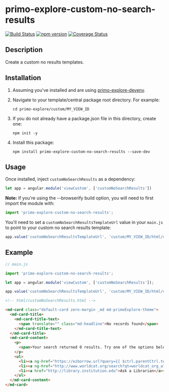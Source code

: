 # primo-explore-custom-no-search-results

[![Build Status](https://travis-ci.org/NYULibraries/primo-explore-custom-no-search-results.svg?branch=master)](https://travis-ci.org/NYULibraries/primo-explore-custom-no-search-results)
[![npm version](https://img.shields.io/npm/v/primo-explore-custom-no-search-results.svg)](https://www.npmjs.com/package/primo-explore-custom-no-search-results)
[![Coverage Status](https://coveralls.io/repos/github/NYULibraries/primo-explore-custom-no-search-results/badge.svg?branch=master)](https://coveralls.io/github/NYULibraries/primo-explore-custom-no-search-results?branch=master)

## Description

Create a custom no results templates.

## Installation

1. Assuming you've installed and are using [primo-explore-devenv](https://github.com/ExLibrisGroup/primo-explore-devenv).

2. Navigate to your template/central package root directory. For example:
    ```
    cd primo-explore/custom/MY_VIEW_ID
    ```
3. If you do not already have a package.json file in this directory, create one:
    ```
    npm init -y
    ```
4. Install this package:
    ```
    npm install primo-explore-custom-no-search-results --save-dev
    ```

## Usage

Once installed, inject `customNoSearchResults` as a dependency:

```js
let app = angular.module('viewCustom', ['customNoSearchResults'])
```

**Note:** If you're using the --browserify build option, you will need to first import the module with:

```js
import 'primo-explore-custom-no-search-results';
```

You'll need to set a `customNoSearchResultsTemplateUrl` value in your `main.js` to point to your custom no search results template:

```js
app.value('customNoSearchResultsTemplateUrl', 'custom/MY_VIEW_ID/html/customNoSearchResults.html');
```

## Example

```js
// main.js

import 'primo-explore-custom-no-search-results';

let app = angular.module('viewCustom', ['customNoSearchResults']);

app.value('customNoSearchResultsTemplateUrl', 'custom/MY_VIEW_ID/html/customNoSearchResults.html');

```

```html
<!-- html/customNoSearchResults.html -->

<md-card class="default-card zero-margin _md md-primoExplore-theme">
  <md-card-title>
    <md-card-title-text>
      <span translate="" class="md-headline">No records found</span>
    </md-card-title-text>
  </md-card-title>
  <md-card-content>
    <p>
      <span>Your search returned 0 results. Try one of the options below:</span>
    </p>
    <ul>
      <li><a ng-href="https://ezborrow.url?query={{ $ctrl.parentCtrl.term }}">Request a book from E-ZBorrow (NYU only)</a></li>
      <li><a ng-href="http://www.worldcat.org/search?qt=worldcat_org_all&q={{ $ctrl.parentCtrl.term }}">Search WorldCat for items in nearby libraries</a></li>
      <li><a href="http://library.institution.edu">Ask a Librarian</a></li>
    </ul>
  </md-card-content>
</md-card>
```
